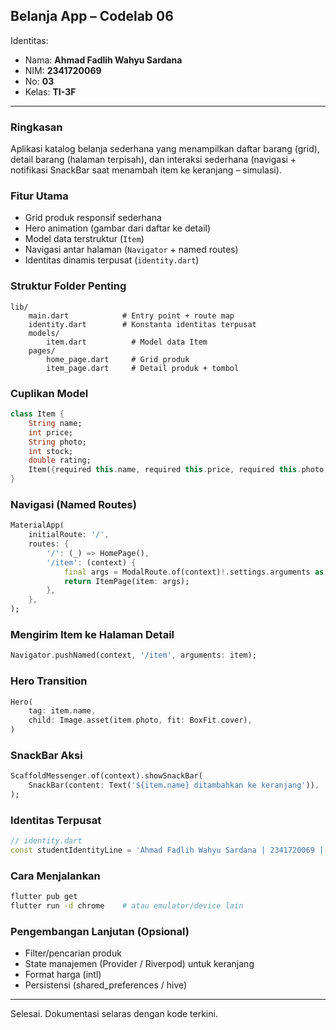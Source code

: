 ## Belanja App – Codelab 06

Identitas:
- Nama: **Ahmad Fadlih Wahyu Sardana**
- NIM: **2341720069**
- No: **03**
- Kelas: **TI-3F**

---

### Ringkasan
Aplikasi katalog belanja sederhana yang menampilkan daftar barang (grid), detail barang (halaman terpisah), dan interaksi sederhana (navigasi + notifikasi SnackBar saat menambah item ke keranjang – simulasi).

### Fitur Utama
- Grid produk responsif sederhana
- Hero animation (gambar dari daftar ke detail)
- Model data terstruktur (`Item`)
- Navigasi antar halaman (`Navigator` + named routes)
- Identitas dinamis terpusat (`identity.dart`)

### Struktur Folder Penting
```
lib/
	main.dart            # Entry point + route map
	identity.dart        # Konstanta identitas terpusat
	models/
		item.dart          # Model data Item
	pages/
		home_page.dart     # Grid produk
		item_page.dart     # Detail produk + tombol
```

### Cuplikan Model
```dart
class Item {
	String name;
	int price;
	String photo;
	int stock;
	double rating;
	Item({required this.name, required this.price, required this.photo, required this.stock, required this.rating});
}
```

### Navigasi (Named Routes)
```dart
MaterialApp(
	initialRoute: '/',
	routes: {
		'/': (_) => HomePage(),
		'/item': (context) {
			final args = ModalRoute.of(context)!.settings.arguments as Item;
			return ItemPage(item: args);
		},
	},
);
```

### Mengirim Item ke Halaman Detail
```dart
Navigator.pushNamed(context, '/item', arguments: item);
```

### Hero Transition
```dart
Hero(
	tag: item.name,
	child: Image.asset(item.photo, fit: BoxFit.cover),
)
```

### SnackBar Aksi
```dart
ScaffoldMessenger.of(context).showSnackBar(
	SnackBar(content: Text('${item.name} ditambahkan ke keranjang')),
);
```

### Identitas Terpusat
```dart
// identity.dart
const studentIdentityLine = 'Ahmad Fadlih Wahyu Sardana | 2341720069 | 03';
```

### Cara Menjalankan
```bash
flutter pub get
flutter run -d chrome    # atau emulator/device lain
```

### Pengembangan Lanjutan (Opsional)
- Filter/pencarian produk
- State manajemen (Provider / Riverpod) untuk keranjang
- Format harga (intl)
- Persistensi (shared_preferences / hive)

---
Selesai. Dokumentasi selaras dengan kode terkini.
